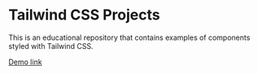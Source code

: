 # Tailwind CSS Projects

This is an educational repository that contains examples of components styled with Tailwind CSS.

[Demo link](https://nadiia-dev.github.io/tailwind-css-projects/)
